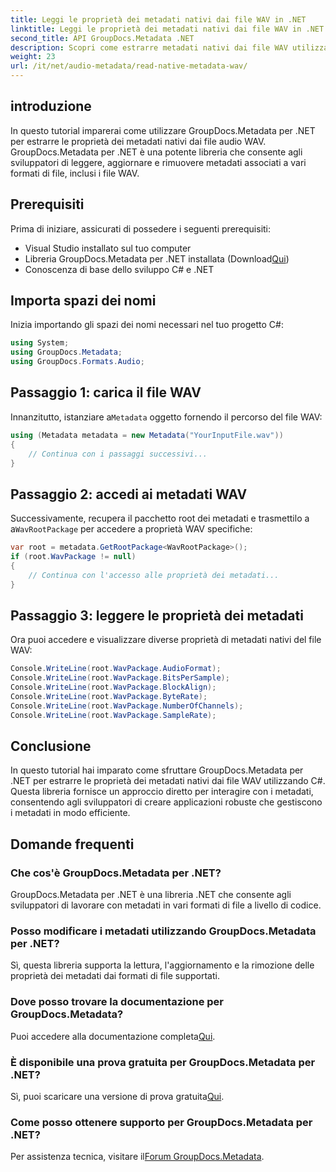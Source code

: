 ```yaml
---
title: Leggi le proprietà dei metadati nativi dai file WAV in .NET
linktitle: Leggi le proprietà dei metadati nativi dai file WAV in .NET
second_title: API GroupDocs.Metadata .NET
description: Scopri come estrarre metadati nativi dai file WAV utilizzando GroupDocs.Metadata per .NET. Tutorial C# semplice per leggere le proprietà dei file WAV.
weight: 23
url: /it/net/audio-metadata/read-native-metadata-wav/
---
```

## introduzione
In questo tutorial imparerai come utilizzare GroupDocs.Metadata per .NET per estrarre le proprietà dei metadati nativi dai file audio WAV. GroupDocs.Metadata per .NET è una potente libreria che consente agli sviluppatori di leggere, aggiornare e rimuovere metadati associati a vari formati di file, inclusi i file WAV.
## Prerequisiti
Prima di iniziare, assicurati di possedere i seguenti prerequisiti:
- Visual Studio installato sul tuo computer
-  Libreria GroupDocs.Metadata per .NET installata (Download[Qui](https://releases.groupdocs.com/metadata/net/))
- Conoscenza di base dello sviluppo C# e .NET

## Importa spazi dei nomi
Inizia importando gli spazi dei nomi necessari nel tuo progetto C#:
```csharp
using System;
using GroupDocs.Metadata;
using GroupDocs.Formats.Audio;
```
## Passaggio 1: carica il file WAV
 Innanzitutto, istanziare a`Metadata` oggetto fornendo il percorso del file WAV:
```csharp
using (Metadata metadata = new Metadata("YourInputFile.wav"))
{
    // Continua con i passaggi successivi...
}
```
## Passaggio 2: accedi ai metadati WAV
 Successivamente, recupera il pacchetto root dei metadati e trasmettilo a a`WavRootPackage` per accedere a proprietà WAV specifiche:
```csharp
var root = metadata.GetRootPackage<WavRootPackage>();
if (root.WavPackage != null)
{
    // Continua con l'accesso alle proprietà dei metadati...
}
```
## Passaggio 3: leggere le proprietà dei metadati
Ora puoi accedere e visualizzare diverse proprietà di metadati nativi del file WAV:
```csharp
Console.WriteLine(root.WavPackage.AudioFormat);
Console.WriteLine(root.WavPackage.BitsPerSample);
Console.WriteLine(root.WavPackage.BlockAlign);
Console.WriteLine(root.WavPackage.ByteRate);
Console.WriteLine(root.WavPackage.NumberOfChannels);
Console.WriteLine(root.WavPackage.SampleRate);
```

## Conclusione
In questo tutorial hai imparato come sfruttare GroupDocs.Metadata per .NET per estrarre le proprietà dei metadati nativi dai file WAV utilizzando C#. Questa libreria fornisce un approccio diretto per interagire con i metadati, consentendo agli sviluppatori di creare applicazioni robuste che gestiscono i metadati in modo efficiente.

## Domande frequenti
### Che cos'è GroupDocs.Metadata per .NET?
GroupDocs.Metadata per .NET è una libreria .NET che consente agli sviluppatori di lavorare con metadati in vari formati di file a livello di codice.
### Posso modificare i metadati utilizzando GroupDocs.Metadata per .NET?
Sì, questa libreria supporta la lettura, l'aggiornamento e la rimozione delle proprietà dei metadati dai formati di file supportati.
### Dove posso trovare la documentazione per GroupDocs.Metadata?
 Puoi accedere alla documentazione completa[Qui](https://tutorials.groupdocs.com/metadata/net/).
### È disponibile una prova gratuita per GroupDocs.Metadata per .NET?
 Sì, puoi scaricare una versione di prova gratuita[Qui](https://releases.groupdocs.com/).
### Come posso ottenere supporto per GroupDocs.Metadata per .NET?
 Per assistenza tecnica, visitare il[Forum GroupDocs.Metadata](https://forum.groupdocs.com/c/metadata/14).